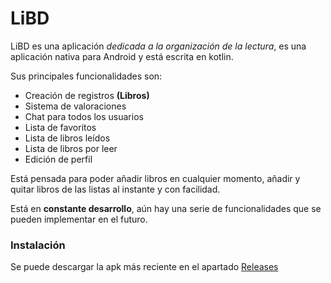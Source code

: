 # LiBD

LiBD es una aplicación *dedicada a la organización de la lectura*, es una aplicación nativa para Android y está escrita en kotlin.

Sus principales funcionalidades son:

* Creación de registros **(Libros)**
* Sistema de valoraciones
* Chat para todos los usuarios
* Lista de favoritos
* Lista de libros leídos
* Lista de libros por leer
* Edición de perfil

Está pensada para poder añadir libros en cualquier momento, añadir y quitar libros de las listas al instante y con facilidad.

Está en __constante desarrollo__, aún hay una serie de funcionalidades que se pueden implementar en el futuro.



### Instalación ### 

Se puede descargar la apk más reciente en el apartado [Releases](https://github.com/RaulHC13/LiBD/releases/tag/LiBD)

